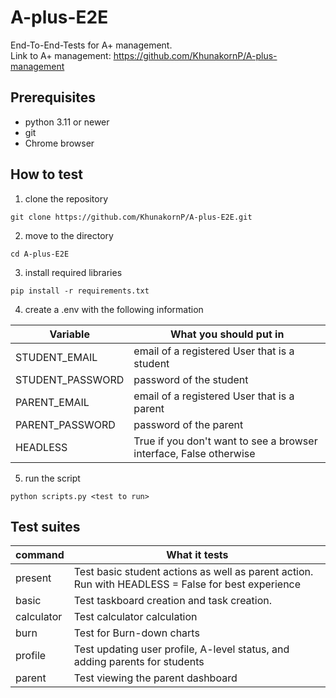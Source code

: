 # A-plus-E2E
End-To-End-Tests for A+ management.<br>
Link to A+ management: https://github.com/KhunakornP/A-plus-management

## Prerequisites
- python 3.11 or newer
- git
- Chrome browser

## How to test
1. clone the repository
```
git clone https://github.com/KhunakornP/A-plus-E2E.git
```
2. move to the directory
```
cd A-plus-E2E
```
3. install required libraries
```
pip install -r requirements.txt
```
4. create a .env with the following information

| Variable         | What you should put in                                             |
|------------------|--------------------------------------------------------------------|
| STUDENT_EMAIL    | email of a registered User that is a student                       |
| STUDENT_PASSWORD | password of the student                                            |
| PARENT_EMAIL     | email of a registered User that is a parent                        |
| PARENT_PASSWORD  | password of the parent                                             |
| HEADLESS         | True if you don't want to see a browser interface, False otherwise |


5. run the script
```
python scripts.py <test to run>
```

## Test suites

| command    | What it tests                                                                                         |
|------------|-------------------------------------------------------------------------------------------------------|
| present    | Test basic student actions as well as parent action.<br>Run with HEADLESS = False for best experience |
| basic      | Test taskboard creation and task creation.                                                            |
| calculator | Test calculator calculation                                                                           |
| burn       | Test for Burn-down charts                                                                             |
| profile    | Test updating user profile, A-level status, and adding parents for students                           |
| parent     | Test viewing the parent dashboard                                                                     |

